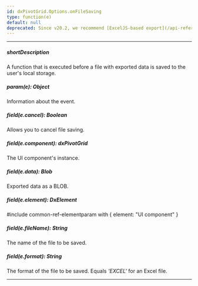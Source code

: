 ```yaml
---
id: dxPivotGrid.Options.onFileSaving
type: function(e)
default: null
deprecated: Since v20.2, we recommend [ExcelJS-based export](/api-reference/10%20UI%20Components/dxPivotGrid/1%20Configuration/export '/Documentation/ApiReference/UI_Components/dxPivotGrid/Configuration/export/') which does not use this property.
---
```

---
##### shortDescription
A function that is executed before a file with exported data is saved to the user's local storage.

##### param(e): Object
Information about the event.

##### field(e.cancel): Boolean
Allows you to cancel file saving.

##### field(e.component): dxPivotGrid
The UI component's instance.

##### field(e.data): Blob
Exported data as a BLOB.

##### field(e.element): DxElement
#include common-ref-elementparam with { element: "UI component" }

##### field(e.fileName): String
The name of the file to be saved.

##### field(e.format): String
The format of the file to be saved. Equals *'EXCEL'* for an Excel file.

---
